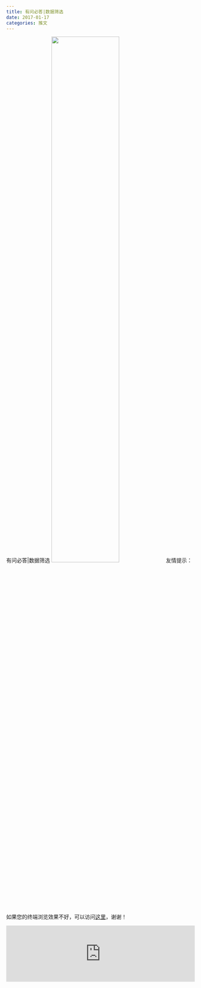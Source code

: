```yaml
---
title: 有问必答|数据筛选
date: 2017-01-17
categories: 推文
---
```

有问必答|数据筛选
<img src="http://mmbiz.qpic.cn/mmbiz_jpg/ACviaWTBFxha01KbDwVbLgFjfNx1Micb9o1fW8JVzgzqQemOn3KRFia13Oj1mtGdJYPbJdF0xIMUibVE9y2Y8xlLkQ/0?wx_fmt=jpeg" style="width: 60%; height: auto;"/><!--more-->
友情提示：如果您的终端浏览效果不好，可以访问[这里](https://stata-club.github.io/stata_article/2017-01-17.html)，谢谢！
<iframe src="https://stata-club.github.io/stata_article/2017-01-17.html" id="iframepage" frameborder="0" scrolling="no" marginheight="0" marginwidth="0" width="100%" onLoad="iFrameHeight()"></iframe>
<script type="text/javascript" language="javascript">
function iFrameHeight() {
var ifm= document.getElementById("iframepage");
var subWeb = document.frames ? document.frames["iframepage"].document : ifm.contentDocument;   
if(ifm != null && subWeb != null) {
 ifm.height = subWeb.body.scrollHeight;
} 
} 
</script> 
